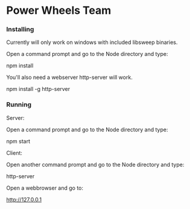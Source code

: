 # Power Wheels Team

### Installing

Currently will only work on windows with included libsweep binaries.

Open a command prompt and go to the Node directory and type:

npm install

You'll also need a webserver http-server will work.

npm install -g http-server

### Running

Server:

Open a command prompt and go to the Node directory and type:

npm start

Client:

Open another command prompt and go to the Node directory and type:

http-server

Open a webbrowser and go to:

http://127.0.0.1

